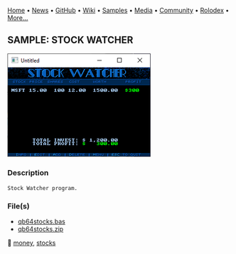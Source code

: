 [Home](https://qb64.com) • [News](../../news.md) • [GitHub](../../github.md) • [Wiki](../../wiki.md) • [Samples](../../samples.md) • [Media](../../media.md) • [Community](../../community.md) • [Rolodex](../../rolodex.md) • [More...](../../more.md)

## SAMPLE: STOCK WATCHER

![screenshot.png](img/screenshot.png)

### Description

```text
Stock Watcher program.
```

### File(s)

* [qb64stocks.bas](src/qb64stocks.bas)
* [qb64stocks.zip](src/qb64stocks.zip)

🔗 [money](../money.md), [stocks](../stocks.md)
